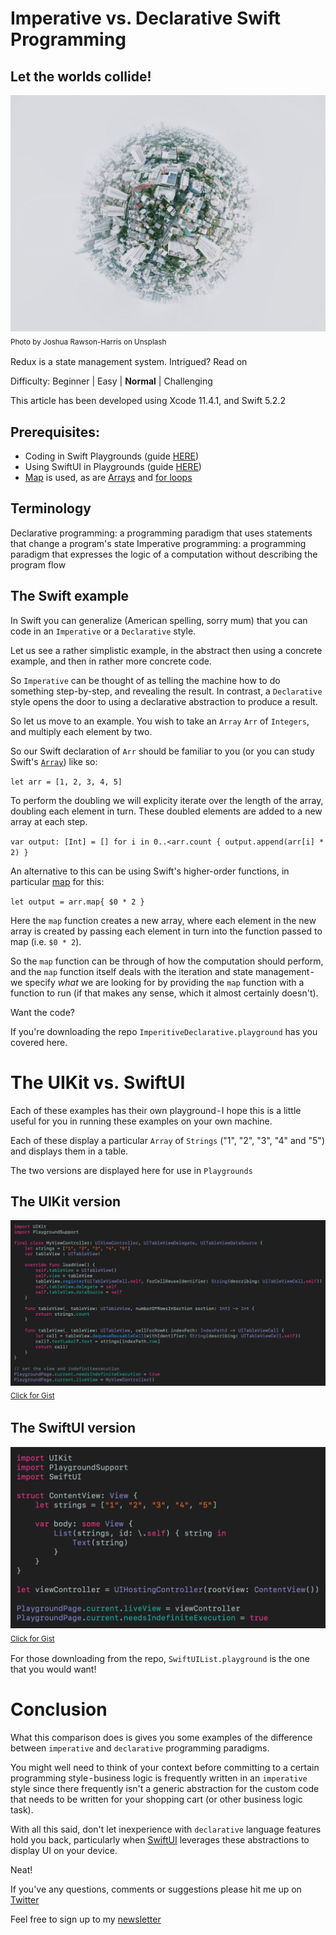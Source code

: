 # Imperative vs. Declarative Swift Programming
## Let the worlds collide!

![Photo by Joshua Rawson-Harris on Unsplash](Images/0*vZdBE0orsXayHDmm.jpeg)<br/>
<sub>Photo by Joshua Rawson-Harris on Unsplash<sub>

Redux is a state management system. Intrigued? Read on

Difficulty: Beginner | Easy | **Normal** | Challenging

This article has been developed using Xcode 11.4.1, and Swift 5.2.2

## Prerequisites:
* Coding in Swift Playgrounds (guide [HERE](https://medium.com/@stevenpcurtis.sc/coding-in-swift-playgrounds-1a5563efa089))
* Using SwiftUI in Playgrounds (guide [HERE](https://medium.com/@stevenpcurtis.sc/using-swiftui-in-a-playground-4f8a74181593))
* [Map](https://medium.com/better-programming/mapping-in-swift-a6d6132a38af) is used, as are [Arrays](https://medium.com/swlh/the-array-in-swift-d3e0fb04a0dd) and [for loops](https://medium.com/swlh/for-loops-in-swift-628a6a2b2ea7)


## Terminology
Declarative programming: a programming paradigm that uses statements that change a program's state
Imperative programming: a programming paradigm that expresses the logic of a computation without describing the program flow

## The Swift example
In Swift you can generalize (American spelling, sorry mum) that you can code in an `Imperative` or a `Declarative` style.

Let us see a rather simplistic example, in the abstract then using a concrete example, and then in rather more concrete code.

So `Imperative` can be thought of as telling the machine how to do something step-by-step, and revealing the result. In contrast, a `Declarative` style opens the door to using a declarative abstraction to produce a result.

So let us move to an example. You wish to take an `Array` `Arr` of `Integers`, and multiply each element by two.

So our Swift declaration of `Arr` should be familiar to you (or you can study Swift's [`Array`](https://medium.com/swlh/the-array-in-swift-d3e0fb04a0dd)) like so:

`let arr = [1, 2, 3, 4, 5]`

To perform the doubling we will explicity iterate over the length of the array, doubling each element in turn. These doubled elements are added to a new array at each step.

`var output: [Int] = []
for i in 0..<arr.count {
    output.append(arr[i] * 2)
}`

An alternative to this can be using Swift's higher-order functions, in particular [map](https://medium.com/better-programming/mapping-in-swift-a6d6132a38af) for this:

`let output = arr.map{ $0 * 2 }`

Here the `map` function creates a new array, where each element in the new array is created by passing each element in turn into the function passed to map (i.e. `$0 * 2`).

So the `map` function can be through of how the computation should perform, and the `map` function itself deals with the iteration and state management - we specify *what* we are looking for by providing the `map` function with a function to run (if that makes any sense, which it almost certainly doesn't).

Want the code?

If you're downloading the repo `ImperitiveDeclarative.playground` has you covered here.

# The UIKit vs. SwiftUI
Each of these examples has their own playground - I hope this is a little useful for you in running these examples on your own machine.

Each of these display a particular `Array` of `Strings` ("1", "2", "3", "4" and "5") and displays them in a table.

The two versions are displayed here for use in `Playgrounds`
## The UIKit version

![uikitversion](Images/uikitversion.png)<br>
<sub>[Click for Gist](https://gist.github.com/stevencurtis/40ee232ebd848831980e05abbfe81b96)<sub>

## The SwiftUI version
![reswiftstore](Images/swifyuilist.png)<br>
<sub>[Click for Gist](https://gist.github.com/stevencurtis/40ee232ebd848831980e05abbfe81b96)<sub>

For those downloading from the repo, `SwiftUIList.playground` is the one that you would want!

# Conclusion
What this comparison does is gives you some examples of the difference between `imperative` and `declarative` programming paradigms. 

You might well need to think of your context before committing to a certain programming style - business logic is frequently written in an `imperative` style since there frequently isn't a generic abstraction for the custom code that needs to be written for your shopping cart (or other business logic task). 

With all this said, don't let inexperience with `declarative` language features hold you back, particularly when [SwiftUI](https://medium.com/@stevenpcurtis.sc/hello-world-swiftui-92bcf48a62d3) leverages these abstractions to display UI on your device. 

Neat!

If you've any questions, comments or suggestions please hit me up on [Twitter](https://twitter.com/stevenpcurtis)

Feel free to sign up to my [newsletter](https://slidetosubscribe.com/embed/swiftcoding/)
